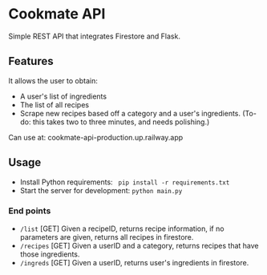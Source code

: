 # Cookmate API 

Simple REST API that integrates Firestore and Flask.

## Features
It allows the user to obtain:
- A user's list of ingredients
- The list of all recipes
- Scrape new recipes based off a category and a user's ingredients. (To-do:
this takes two to three minutes, and needs polishing.)

Can use at: cookmate-api-production.up.railway.app

## Usage
- Install Python requirements: ``` pip install -r requirements.txt```
- Start the server for development: ``` python main.py ```

### End points
- ```/list``` [GET] Given a recipeID, returns recipe information, if no
parameters are given, returns all recipes in firestore.
- ```/recipes``` [GET] Given a userID and a category, returns recipes
that have those ingredients.
- ```/ingreds``` [GET] Given a userID, returns user's ingredients in firestore.